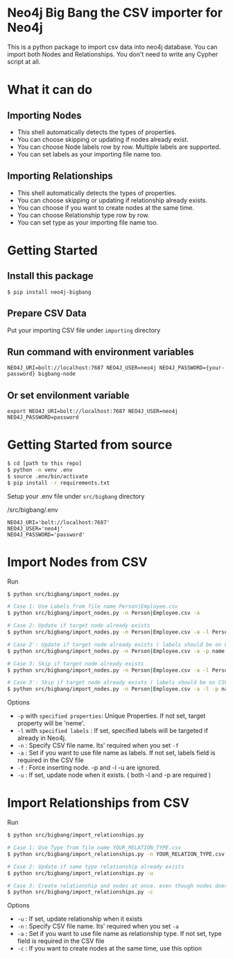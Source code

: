 # Neo4j Big Bang the CSV importer for Neo4j
This is a python package to import csv data into neo4j database.
You can import both Nodes and Relationships.
You don't need to write any Cypher script at all.

# What it can do

## Importing Nodes
- This shell automatically detects the types of properties.
- You can choose skipping or updating if nodes already exist.
- You can choose Node labels row by row. Multiple labels are supported.
- You can set labels as your importing file name too.

## Importing Relationships
- This shell automatically detects the types of properties.
- You can choose skipping or updating if relationship already exists.
- You can choose if you want to create nodes at the same time.
- You can choose Relationship type row by row.
- You can set type as your importing file name too.


# Getting Started

## Install this package

```
$ pip install neo4j-bigbang
```

## Prepare CSV Data

Put your importing CSV file under `importing` directory

## Run command with environment variables

```
NEO4J_URI=bolt://localhost:7687 NEO4J_USER=neo4j NEO4J_PASSWORD={your-password} bigbang-node
```

## Or set envilonment variable
```
export NEO4J_URI=bolt://localhost:7687 NEO4J_USER=neo4j NEO4J_PASSWORD=password
```


# Getting Started from source

```bash
$ cd [path to this repo]
$ python -m venv .env
$ source .env/bin/activate
$ pip install -r requirements.txt
```

Setup your .env file under `src/bigbang` directory


/src/bigbang/.env
```
NEO4J_URI='bolt://localhost:7687'
NEO4J_USER='neo4j'
NEO4J_PASSWORD='password'
```

# Import Nodes from CSV

Run

```bash
$ python src/bigbang/import_nodes.py

# Case 1: Use Labels from file name Person|Employee.csv
$ python src/bigbang/import_nodes.py -n Person|Employee.csv -a

# Case 2: Update if target node already exists
$ python src/bigbang/import_nodes.py -n Person|Employee.csv -a -l Person|Teacher -p name|employee_id -u

# Case 2': Update if target node already exists ( labels should be on CSV )
$ python src/bigbang/import_nodes.py -n Person|Employee.csv -a -p name|employee_id -u

# Case 3: Skip if target node already exists
$ python src/bigbang/import_nodes.py -n Person|Employee.csv -a -l Person|Teacher -p name|employee_id

# Case 3': Skip if target node already exists ( labels should be on CSV )
$ python src/bigbang/import_nodes.py -n Person|Employee.csv -a -l -p name|employee_id
```

Options

- `-p` with `specified properties`: Unique Properties. If not set, target property will be 'neme'.
- `-l` with `specified labels` : If set, specified labels will be targeted if already in Neo4j.
- `-n` : Specify CSV file name. Its' required when you set `-f`
- `-a` : Set if you want to use file name as labels. If not set, labels field is required in the CSV file
- `-f` : Force inserting node. -p and -l -u are ignored.
- `-u` : If set, update node when it exists. ( both -l and -p are required )


# Import Relationships from CSV

Run

```bash
$ python src/bigbang/import_relationships.py

# Case 1: Use Type from file name YOUR_RELATION_TYPE.csv
$ python src/bigbang/import_relationships.py -n YOUR_RELATION_TYPE.csv -a

# Case 2: Update if same type relationship already exists
$ python src/bigbang/import_relationships.py -u

# Case 3: Create relationship and nodes at once, even though nodes does not exist
$ python src/bigbang/import_relationships.py -c
```

Options

- `-u` : If set, update relationship when it exists
- `-n` : Specify CSV file name. Its' required when you set `-a`
- `-a` : Set if you want to use file name as relationship type. If not set, type field is required in the CSV file
- `-c` : If you want to create nodes at the same time, use this option

